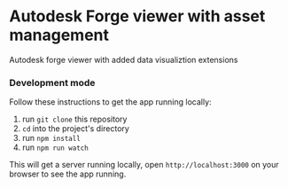 # Autodesk Forge viewer with asset management
Autodesk forge viewer with added data visualiztion extensions

### Development mode

Follow these instructions to get the app running locally:

1. run `git clone` this repository
1. `cd` into the project's directory
1. run `npm install`
1. run `npm run watch`

This will get a server running locally, open `http://localhost:3000` on your browser to see the app running.




